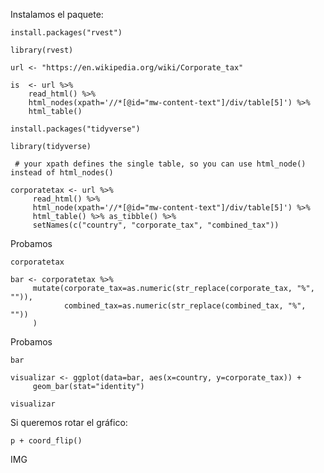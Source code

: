 Instalamos el paquete:

```
install.packages("rvest")
```

```
library(rvest)
```

```
url <- "https://en.wikipedia.org/wiki/Corporate_tax"
```

```
is  <- url %>%
    read_html() %>%
    html_nodes(xpath='//*[@id="mw-content-text"]/div/table[5]') %>%
    html_table()
```


```
install.packages("tidyverse")
```

```
library(tidyverse)
```



     # your xpath defines the single table, so you can use html_node() instead of html_nodes()

```
corporatetax <- url %>% 
     read_html() %>% 
     html_node(xpath='//*[@id="mw-content-text"]/div/table[5]') %>% 
     html_table() %>% as_tibble() %>% 
     setNames(c("country", "corporate_tax", "combined_tax"))
```

Probamos

```
corporatetax
```

```
bar <- corporatetax %>% 
     mutate(corporate_tax=as.numeric(str_replace(corporate_tax, "%", "")),
            combined_tax=as.numeric(str_replace(combined_tax, "%", ""))
     )
```

Probamos

```
bar
```



```
visualizar <- ggplot(data=bar, aes(x=country, y=corporate_tax)) +
     geom_bar(stat="identity")
```


```
visualizar
```

Si queremos rotar el gráfico:

```
p + coord_flip()
```


IMG
